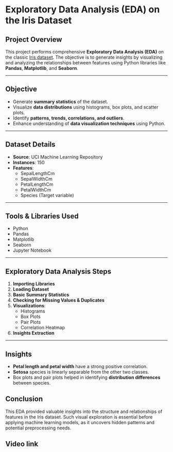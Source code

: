 #  Exploratory Data Analysis (EDA) on the Iris Dataset

##  Project Overview

This project performs comprehensive **Exploratory Data Analysis (EDA)** on the classic [Iris dataset](https://archive.ics.uci.edu/ml/datasets/iris). The objective is to generate insights by visualizing and analyzing the relationships between features using Python libraries like **Pandas**, **Matplotlib**, and **Seaborn**.

---

##  Objective

- Generate **summary statistics** of the dataset.
- Visualize **data distributions** using histograms, box plots, and scatter plots.
- Identify **patterns, trends, correlations, and outliers**.
- Enhance understanding of **data visualization techniques** using Python.

---

##  Dataset Details

- **Source**: UCI Machine Learning Repository  
- **Instances**: 150  
- **Features**:
  - SepalLengthCm
  - SepalWidthCm
  - PetalLengthCm
  - PetalWidthCm
  - Species (Target variable)

---

##  Tools & Libraries Used

- Python
- Pandas
- Matplotlib
- Seaborn
- Jupyter Notebook

---

##  Exploratory Data Analysis Steps

1. **Importing Libraries**
2. **Loading Dataset**
3. **Basic Summary Statistics**
4. **Checking for Missing Values & Duplicates**
5. **Visualizations**:
   - Histograms
   - Box Plots
   - Pair Plots
   - Correlation Heatmap
6. **Insights Extraction**

---

##   Insights

- **Petal length and petal width** have a strong positive correlation.
- **Setosa** species is linearly separable from the other two classes.
- Box plots and pair plots helped in identifying **distribution differences** between species.


##  Conclusion

This EDA provided valuable insights into the structure and relationships of features in the Iris dataset. Such visual exploration is essential before applying machine learning models, as it uncovers hidden patterns and potential preprocessing needs.

##  Video link
